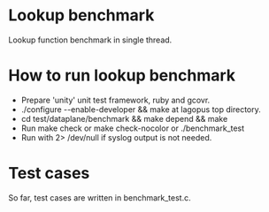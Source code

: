 Lookup benchmark
==========================
Lookup function benchmark in single thread.

How to run lookup benchmark
==========================
- Prepare 'unity' unit test framework, ruby and gcovr.
- ./configure --enable-developer && make at lagopus top directory.
- cd test/dataplane/benchmark && make depend && make
- Run make check or make check-nocolor or ./benchmark_test
- Run with 2> /dev/null if syslog output is not needed.

Test cases
==========================
So far, test cases are written in benchmark_test.c.
